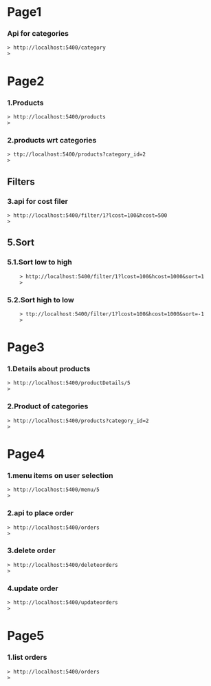# Page1 
### Api for categories 
    > http://localhost:5400/category
    >

# Page2 
### 1.Products 
    > http://localhost:5400/products
    >
### 2.products wrt categories
    > ttp://localhost:5400/products?category_id=2
    >
## Filters
### 3.api for cost filer 
    > http://localhost:5400/filter/1?lcost=100&hcost=500
    >
    
## 5.Sort 
### 5.1.Sort low to high 
        > http://localhost:5400/filter/1?lcost=100&hcost=1000&sort=1
        >
### 5.2.Sort high to low 
        > ttp://localhost:5400/filter/1?lcost=100&hcost=1000&sort=-1
        >

# Page3

 ### 1.Details about products 
    > http://localhost:5400/productDetails/5
    >
 ### 2.Product of categories 
    > http://localhost:5400/products?category_id=2
    >

# Page4 

###  1.menu items on user selection 
    > http://localhost:5400/menu/5
    >
### 2.api to place order 
    > http://localhost:5400/orders
    >
### 3.delete order 
    > http://localhost:5400/deleteorders
    >
### 4.update order 
    > http://localhost:5400/updateorders
    >

# Page5

### 1.list orders
    > http://localhost:5400/orders
    >
